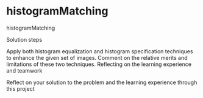 # histogramMatching

histogramMatching

Solution steps

Apply both histogram equalization and histogram specification techniques to enhance the given set of images. Comment on the relative merits and limitations of these two techniques.
Reflecting on the learning experience and teamwork

Reflect on your solution to the problem and the learning experience through this project